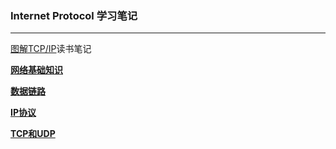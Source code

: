 ### Internet Protocol 学习笔记

---

[图解TCP/IP](http://book.douban.com/subject/24737674/)读书笔记


[**网络基础知识**](网络基础知识.md)

[**数据链路**](数据链路.md)

[**IP协议**](IP协议.md)

[**TCP和UDP**](TCP和UDP.md)
